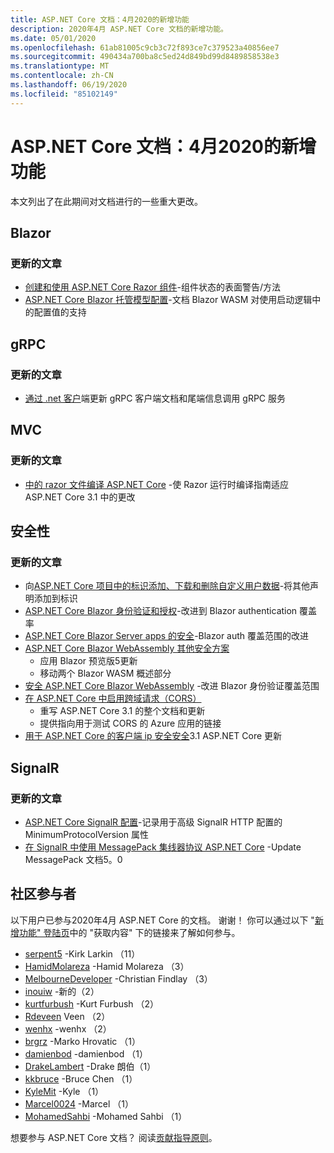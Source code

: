 ```yaml
---
title: ASP.NET Core 文档：4月2020的新增功能
description: 2020年4月 ASP.NET Core 文档的新增功能。
ms.date: 05/01/2020
ms.openlocfilehash: 61ab81005c9cb3c72f893ce7c379523a40856ee7
ms.sourcegitcommit: 490434a700ba8c5ed24d849bd99d8489858538e3
ms.translationtype: MT
ms.contentlocale: zh-CN
ms.lasthandoff: 06/19/2020
ms.locfileid: "85102149"
---
```

# <a name="aspnet-core-docs-whats-new-for-april-2020"></a>ASP.NET Core 文档：4月2020的新增功能

本文列出了在此期间对文档进行的一些重大更改。

## <a name="blazor"></a>Blazor

### <a name="updated-articles"></a>更新的文章

- [创建和使用 ASP.NET Core Razor 组件](../blazor/components/index.md)-组件状态的表面警告/方法
- [ASP.NET Core Blazor 托管模型配置](../blazor/fundamentals/additional-scenarios.md)-文档 Blazor WASM 对使用启动逻辑中的配置值的支持

## <a name="grpc"></a>gRPC

### <a name="updated-articles"></a>更新的文章

- [通过 .net 客户](../grpc/client.md)端更新 gRPC 客户端文档和尾端信息调用 gRPC 服务

## <a name="mvc"></a>MVC

### <a name="updated-articles"></a>更新的文章

- [中的 razor 文件编译 ASP.NET Core](../mvc/views/view-compilation.md) -使 Razor 运行时编译指南适应 ASP.NET Core 3.1 中的更改

## <a name="security"></a>安全性

### <a name="updated-articles"></a>更新的文章

- 向[ASP.NET Core 项目中的标识添加、下载和删除自定义用户数据](../security/authentication/add-user-data.md)-将其他声明添加到标识
- [ASP.NET Core Blazor 身份验证和授权](../blazor/security/index.md)-改进到 Blazor authentication 覆盖率
- [ASP.NET Core Blazor Server apps 的安全](../blazor/security/server/index.md)-Blazor auth 覆盖范围的改进
- [ASP.NET Core Blazor WebAssembly 其他安全方案](../blazor/security/webassembly/additional-scenarios.md)
  - 应用 Blazor 预览版5更新
  - 移动两个 Blazor WASM 概述部分
- [安全 ASP.NET Core Blazor WebAssembly](../blazor/security/webassembly/index.md) -改进 Blazor 身份验证覆盖范围
- [在 ASP.NET Core 中启用跨域请求（CORS）](../security/cors.md)
  - 重写 ASP.NET Core 3.1 的整个文档和更新
  - 提供指向用于测试 CORS 的 Azure 应用的链接
- [用于 ASP.NET Core 的客户端 ip 安全安全](../security/ip-safelist.md)3.1 ASP.NET Core 更新

## <a name="signalr"></a>SignalR

### <a name="updated-articles"></a>更新的文章

- [ASP.NET Core SignalR 配置](../signalr/configuration.md)-记录用于高级 SignalR HTTP 配置的 MinimumProtocolVersion 属性
- [在 SignalR 中使用 MessagePack 集线器协议 ASP.NET Core](../signalr/messagepackhubprotocol.md) -Update MessagePack 文档5。0

## <a name="community-contributors"></a>社区参与者

以下用户已参与2020年4月 ASP.NET Core 的文档。 谢谢！ 你可以通过以下 "[新增功能" 登陆页](index.yml)中的 "获取内容" 下的链接来了解如何参与。

- [serpent5](https://github.com/serpent5) -Kirk Larkin （11）
- [HamidMolareza](https://github.com/HamidMolareza) -Hamid Molareza （3）
- [MelbourneDeveloper](https://github.com/MelbourneDeveloper) -Christian Findlay （3）
- [inouiw](https://github.com/inouiw) -新的（2）
- [kurtfurbush](https://github.com/kurtfurbush) -Kurt Furbush （2）
- [Rdeveen](https://github.com/rdeveen) Veen （2）
- [wenhx](https://github.com/wenhx) -wenhx （2）
- [brgrz](https://github.com/brgrz) -Marko Hrovatic （1）
- [damienbod](https://github.com/damienbod) -damienbod （1）
- [DrakeLambert](https://github.com/DrakeLambert) -Drake 朗伯（1）
- [kkbruce](https://github.com/kkbruce) -Bruce Chen （1）
- [KyleMit](https://github.com/KyleMit) -Kyle （1）
- [Marcel0024](https://github.com/Marcel0024) -Marcel （1）
- [MohamedSahbi](https://github.com/MohamedSahbi) -Mohamed Sahbi （1）

想要参与 ASP.NET Core 文档？ 阅读[贡献指导原则](https://github.com/dotnet/AspNetCore.Docs/blob/master/CONTRIBUTING.md)。
